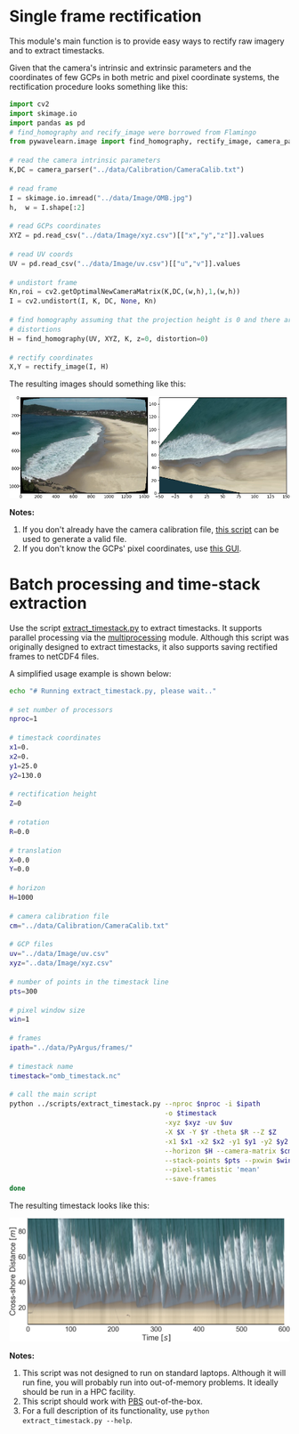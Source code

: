 # Single frame rectification

This module's main function is to provide easy ways to rectify raw imagery and
to extract timestacks.

Given that the camera's intrinsic and extrinsic parameters and the
coordinates of few GCPs in both metric and pixel coordinate systems, the
rectification procedure looks something like this:

```python
import cv2
import skimage.io
import pandas as pd
# find_homography and recify_image were borrowed from Flamingo
from pywavelearn.image import find_homography, rectify_image, camera_parser

# read the camera intrinsic parameters
K,DC = camera_parser("../data/Calibration/CameraCalib.txt")

# read frame
I = skimage.io.imread("../data/Image/OMB.jpg")
h,  w = I.shape[:2]

# read GCPs coordinates
XYZ = pd.read_csv("../data/Image/xyz.csv")[["x","y","z"]].values

# read UV coords
UV = pd.read_csv("../data/Image/uv.csv")[["u","v"]].values

# undistort frame
Kn,roi = cv2.getOptimalNewCameraMatrix(K,DC,(w,h),1,(w,h))
I = cv2.undistort(I, K, DC, None, Kn)

# find homography assuming that the projection height is 0 and there are no
# distortions
H = find_homography(UV, XYZ, K, z=0, distortion=0)

# rectify coordinates
X,Y = rectify_image(I, H)
```

The resulting images should something like this:

![](image/omb_rectfied.png)

**Notes:**
1. If you don't already have the camera calibration file,
[this script](../scripts/calibrate_camera.py) can be used to generate a valid file.
2. If you don't know the GCPs' pixel coordinates, use [this GUI](../scripts/get_gcp_uvcoords.py).

# Batch processing and time-stack extraction

 Use the script [extract_timestack.py](../scripts/extract_timestack.py) to extract timestacks. It supports parallel processing via the [multiprocessing](https://docs.python.org/2/library/multiprocessing.html)
module. Although this script was originally designed to extract timestacks,
it also supports saving rectified frames to netCDF4 files.

A simplified usage example is shown below:

```bash
echo "# Running extract_timestack.py, please wait.."

# set number of processors
nproc=1

# timestack coordinates
x1=0.
x2=0.
y1=25.0
y2=130.0

# rectification height
Z=0

# rotation
R=0.0

# translation
X=0.0
Y=0.0

# horizon
H=1000

# camera calibration file
cm="../data/Calibration/CameraCalib.txt"

# GCP files
uv="../data/Image/uv.csv"
xyz="..data/Image/xyz.csv"

# number of points in the timestack line
pts=300

# pixel window size
win=1

# frames
ipath="../data/PyArgus/frames/"

# timestack name
timestack="omb_timestack.nc"

# call the main script
python ../scripts/extract_timestack.py --nproc $nproc -i $ipath         \
                                       -o $timestack                    \
                                       -xyz $xyz -uv $uv                \
                                       -X $X -Y $Y -theta $R --Z $Z     \
                                       -x1 $x1 -x2 $x2 -y1 $y1 -y2 $y2  \
                                       --horizon $H --camera-matrix $cm \
                                       --stack-points $pts --pxwin $win \
                                       --pixel-statistic 'mean'         \
                                       --save-frames
done
```

The resulting timestack looks like this:

![](image/omb_timestack.jpg)

**Notes:**
1. This script was not designed to run on standard laptops. Although it will run fine, you will probably run into out-of-memory problems. It ideally should be run in a HPC facility.
2. This script should work with [PBS](http://www.arc.ox.ac.uk/content/pbs)
out-of-the-box.
3. For a full description of its functionality, use
```python extract_timestack.py --help```.

